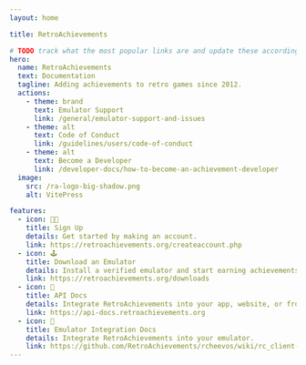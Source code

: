 ```yaml
---
layout: home

title: RetroAchievements

# TODO track what the most popular links are and update these accordingly
hero:
  name: RetroAchievements
  text: Documentation
  tagline: Adding achievements to retro games since 2012.
  actions:
    - theme: brand
      text: Emulator Support
      link: /general/emulator-support-and-issues
    - theme: alt
      text: Code of Conduct
      link: /guidelines/users/code-of-conduct
    - theme: alt
      text: Become a Developer
      link: /developer-docs/how-to-become-an-achievement-developer
  image:
    src: /ra-logo-big-shadow.png
    alt: VitePress

features:
  - icon: 🙋🏽
    title: Sign Up
    details: Get started by making an account.
    link: https://retroachievements.org/createaccount.php
  - icon: 🕹️
    title: Download an Emulator
    details: Install a verified emulator and start earning achievements.
    link: https://retroachievements.org/downloads
  - icon: 📡
    title: API Docs
    details: Integrate RetroAchievements into your app, website, or front-end.
    link: https://api-docs.retroachievements.org
  - icon: 🔧
    title: Emulator Integration Docs
    details: Integrate RetroAchievements into your emulator.
    link: https://github.com/RetroAchievements/rcheevos/wiki/rc_client-integration
---
```


<style>
:root {
  --vp-home-hero-name-color: transparent;
  --vp-home-hero-name-background: -webkit-linear-gradient(
    140deg,
    hsl(44deg 85% 48%) 0%,
    hsl(40deg 51% 59%) 44%,
    hsl(43deg 21% 62%) 58%,
    hsl(187deg 10% 62%) 66%,
    hsl(202deg 40% 60%) 72%,
    hsl(200deg 68% 53%) 78%,
    hsl(204deg 68% 52%) 82%,
    hsl(208deg 68% 52%) 87%,
    hsl(212deg 68% 52%) 91%,
    hsl(218deg 68% 52%) 96%,
    hsl(223deg 67% 52%) 100%
  );

  --vp-home-hero-image-background-image: linear-gradient(-45deg, #c39c30 50%, #3663d8 50%);
  --vp-home-hero-image-filter: blur(44px);
}

@media (min-width: 640px) {
  :root {
    --vp-home-hero-image-filter: blur(56px);
  }
}

@media (min-width: 960px) {
  :root {
    --vp-home-hero-image-filter: blur(68px);
  }
}
</style>
